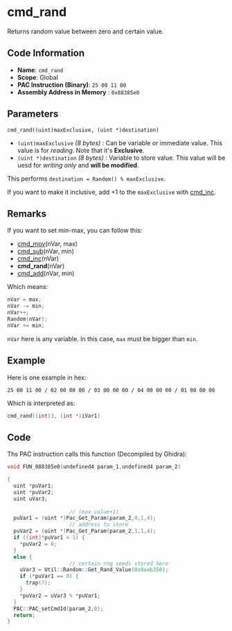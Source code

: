 # cmd_rand

Returns random value between zero and certain value.

## Code Information

- **Name**: `cmd_rand`
- **Scope**: Global
- **PAC Instruction (Binary)**: `25 00 11 00`
- **Assembly Address in Memory** : `0x88385e0`

## Parameters

`cmd_rand((uint)maxExclusive, (uint *)destination)`

- `(uint)maxExclusive` *(8 bytes)* : Can be variable or immediate value. This value is for *reading*. Note that it's **Exclusive**.
- `(uint *)destination` *(8 bytes)* : Variable to store value. This value will be uesd for *writing only* and **will be modified**.

This performs `destination = Random() % maxExclusive`.

If you want to make it inclusive, add +1 to the `maxExclusive` with [cmd_inc](./cmd_inc.md).

## Remarks

If you want to set min-max, you can follow this:

- [cmd_mov](./cmd_mov.md)(nVar, max)
- [cmd_sub](./cmd_sub.md)(nVar, min)
- [cmd_inc](./cmd_inc.md)(nVar)
- **cmd_rand**(nVar)
- [cmd_add](./cmd_add.md)(nVar, min)

Which means:
```c
nVar = max;
nVar -= min;
nVar++;
Random(nVar);
nVar += min;
```

`nVar` here is any variable. In this case, `max` must be bigger than `min`.


## Example

Here is one example in hex:

```25 00 11 00 / 02 00 00 00 / 03 00 00 00 / 04 00 00 00 / 01 00 00 00```

Which is interpreted as:

```c
cmd_rand((int)3, (int *)iVar1)
```

## Code

Ths PAC instruction calls this function (Decompiled by Ghidra):

```c
void FUN_088385e0(undefined4 param_1,undefined4 param_2)

{
  uint *puVar1;
  uint *puVar2;
  uint uVar3;
  
                    // (max value+1)
  puVar1 = (uint *)Pac_Get_Param(param_2,0,1,4);
                    // address to store
  puVar2 = (uint *)Pac_Get_Param(param_2,1,1,4);
  if ((int)*puVar1 < 1) {
    *puVar2 = 0;
  }
  else {
                    // certain rng seeds stored here
    uVar3 = Util::Random::Get_Rand_Value(0x8aab350);
    if (*puVar1 == 0) {
      trap(7);
    }
    *puVar2 = uVar3 % *puVar1;
  }
  PAC::PAC_setCmdId(param_2,0);
  return;
}
```

